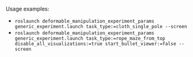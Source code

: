 Usage examples:

 * `roslaunch deformable_manipulation_experiment_params generic_experiment.launch task_type:=cloth_single_pole --screen`
 * `roslaunch deformable_manipulation_experiment_params generic_experiment.launch task_type:=rope_maze_from_top disable_all_visualizations:=true start_bullet_viewer:=false --screen`
